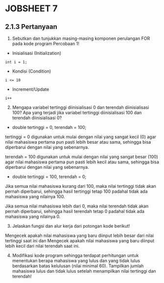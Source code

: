 # JOBSHEET 7

## 2.1.3 Pertanyaan

1. Sebutkan dan tunjukkan masing-masing komponen perulangan FOR pada kode program
   Percobaan 1!

- Inisialisasi (Initialization)

```
int i = 1;
```
- Kondisi (Condition)

```
i <= 10
```
- Increment/Update

```
i++
```

2. Mengapa variabel tertinggi diinisialisasi 0 dan terendah diinisialisasi 100? Apa yang
   terjadi jika variabel tertinggi diinisialisasi 100 dan terendah diinisialisasi 0?

- double tertinggi = 0, terendah = 100;

tertinggi = 0 digunakan untuk mulai dengan nilai yang sangat kecil (0) agar nilai mahasiswa pertama pun pasti lebih besar atau sama, sehingga bisa diperbarui dengan nilai yang sebenarnya.

terendah = 100 digunakan untuk mulai dengan nilai yang sangat besar (100) agar nilai mahasiswa pertama pun pasti lebih kecil atau sama, sehingga bisa diperbarui dengan nilai yang sebenarnya.

- double tertinggi = 100, terendah = 0;

Jika semua nilai mahasiswa kurang dari 100, maka nilai tertinggi tidak akan pernah diperbarui, sehingga hasil tertinggi tetap 100 padahal tidak ada mahasiswa yang nilainya 100.

Jika semua nilai mahasiswa lebih dari 0, maka nilai terendah tidak akan pernah diperbarui, sehingga hasil terendah tetap 0 padahal tidak ada mahasiswa yang nilainya 0.

3. Jelaskan fungsi dan alur kerja dari potongan kode berikut!

Mengecek apakah nilai mahasiswa yang baru diinput lebih besar dari nilai tertinggi saat ini dan Mengecek apakah nilai mahasiswa yang baru diinput lebih kecil dari nilai terendah saat ini.

4. Modifikasi kode program sehingga terdapat perhitungan untuk menentukan berapa
   mahasiswa yang lulus dan yang tidak lulus berdasarkan batas kelulusan (nilai minimal 60).
   Tampilkan jumlah mahasiswa lulus dan tidak lulus setelah menampilkan nilai tertinggi
   dan terendah!